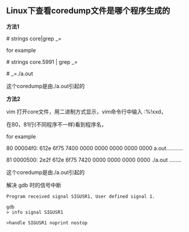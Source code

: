 ## Linux下查看coredump文件是哪个程序生成的



**方法1**

\# strings core|grep _=

for example

\# strings core.5991 | grep _=

\# _=./a.out

这个coredump是由./a.out引起的

**方法2**

vim 打开core文件，用二进制方式显示，vim命令行中输入 :%!xxd，

在80，81行(不同程序不一样)看到程序名，

for example

80 00004f0: 612e 6f75 7400 0000 0000 0000 0000 0000  a.out...........

81 0000500: 2e2f 612e 6f75 7420 0000 0000 0000 0000  ./a.out ........ 

这个coredump是由./a.out引起的



解决 gdb 时的信号中断

```
Program received signal SIGUSR1, User defined signal 1.
```



```
gdb
> info signal SIGUSR1

>handle SIGUSR1 noprint nostop
```

